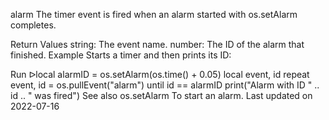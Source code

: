 alarm
The timer event is fired when an alarm started with os.setAlarm completes.

Return Values
string: The event name.
number: The ID of the alarm that finished.
Example
Starts a timer and then prints its ID:

Run ᐅlocal alarmID = os.setAlarm(os.time() + 0.05)
local event, id
repeat
    event, id = os.pullEvent("alarm")
until id == alarmID
print("Alarm with ID " .. id .. " was fired")
See also
os.setAlarm To start an alarm.
Last updated on 2022-07-16